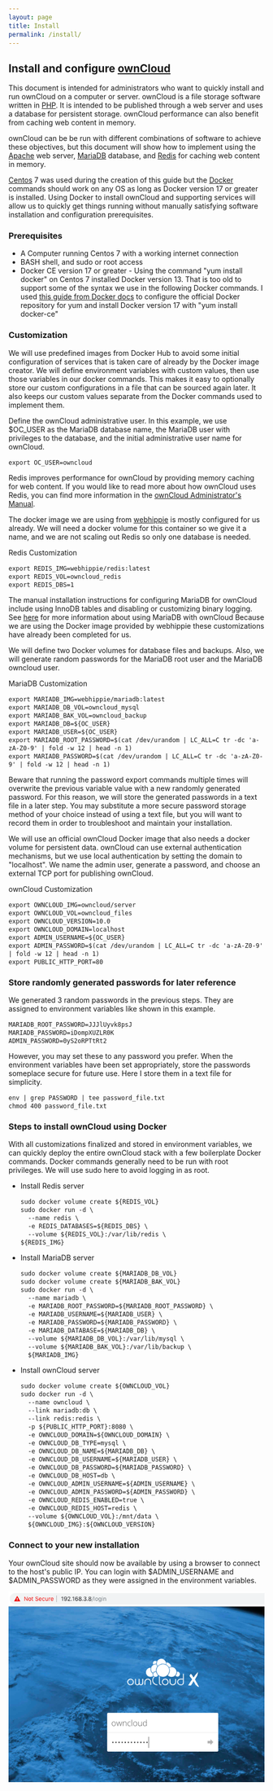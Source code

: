 ```yaml
---
layout: page
title: Install
permalink: /install/
---
```


## Install and configure [ownCloud]

This document is intended for administrators who want to quickly install
and run ownCloud on a computer or server. ownCloud is a file storage
software written in [PHP]. It is intended to be published through a web server 
and uses a database for persistent storage. ownCloud performance can also
benefit from caching web content in memory.

ownCloud can be be run with different combinations of software to achieve these
objectives, but this document will show how to implement using the [Apache]
web server, [MariaDB] database, and [Redis] for caching web content in memory.

[Centos] 7 was used during the creation of this guide but the [Docker] commands 
should work on any OS as long as Docker version 17 or greater is installed. 
Using Docker to install ownCloud and supporting services will allow us to 
quickly get things running without manually satisfying software installation 
and configuration prerequisites.

### Prerequisites

* A Computer running Centos 7 with a working internet connection
* BASH shell, and sudo or root access
* Docker CE version 17 or greater - Using the command "yum install docker"
  on Centos 7 installed Docker version 13. That is too old to support
  some of the syntax we use in the following Docker commands. I used
  [this guide from Docker docs][docker_repo] to configure the official 
  Docker repository for yum and install Docker version 17 with 
  "yum install docker-ce"

[docker_repo]: https://docs.docker.com/install/linux/docker-ce/centos/#set-up-the-repository

### Customization
We will use predefined images from Docker Hub to avoid some initial
configuration of services that is taken care of already by the Docker
image creator. We will define environment variables with custom values,
then use those variables in our docker commands. This makes it easy to
optionally store our custom configurations in a file that can be sourced again
later. It also keeps our custom values separate from the Docker
commands used to implement them.

Define the ownCloud administrative user. In this example, we use $OC_USER
as the MariaDB database name, the MariaDB user with privileges to the
database, and the initial administrative user name for ownCloud.
```
export OC_USER=owncloud
```

Redis improves performance for ownCloud by providing memory caching for web
content. If you would like to read more about how ownCloud uses Redis,
you can find more information in the [ownCloud Administrator's Manual][oc_admin_redis].

The docker image we are using from [webhippie] is mostly configured for us already.
We will need a docker volume for this container so we give it a name, and we are 
not scaling out Redis so only one database is needed.

[oc_admin_redis]: https://doc.owncloud.org/server/10.0/admin_manual/configuration/server/caching_configuration.html#redis

Redis Customization
```
export REDIS_IMG=webhippie/redis:latest
export REDIS_VOL=owncloud_redis
export REDIS_DBS=1
```

The manual installation instructions for configuring MariaDB for ownCloud 
include using InnoDB tables and disabling or customizing binary logging. 
See [here][oc_mariadb] for more information about using MariaDB with ownCloud
Because we are using the Docker image provided by webhippie these
customizations have already been completed for us.

We will define two Docker volumes for database files and backups. Also,
we will generate random passwords for the MariaDB root user and the MariaDB
owncloud user.

MariaDB Customization
```
export MARIADB_IMG=webhippie/mariadb:latest
export MARIADB_DB_VOL=owncloud_mysql
export MARIADB_BAK_VOL=owncloud_backup
export MARIADB_DB=${OC_USER}
export MARIADB_USER=${OC_USER}
export MARIADB_ROOT_PASSWORD=$(cat /dev/urandom | LC_ALL=C tr -dc 'a-zA-Z0-9' | fold -w 12 | head -n 1)
export MARIADB_PASSWORD=$(cat /dev/urandom | LC_ALL=C tr -dc 'a-zA-Z0-9' | fold -w 12 | head -n 1)
```

Beware that running the password export commands multiple times will overwrite the
previous variable value with a new randomly generated password. For this
reason, we will store the generated passwords in a text file in a later step.
You may substitute a more secure password storage method of your
choice instead of using a text file, but you will want to record them
in order to troubleshoot and maintain your installation.

We will use an official ownCloud Docker image that also needs a docker volume for persistent data. 
ownCloud can use external authentication mechanisms, but we use local authentication by setting
the domain to "localhost". We name the admin user, generate a password, and choose an
external TCP port for publishing ownCloud.

ownCloud Customization
```
export OWNCLOUD_IMG=owncloud/server
export OWNCLOUD_VOL=owncloud_files
export OWNCLOUD_VERSION=10.0
export OWNCLOUD_DOMAIN=localhost
export ADMIN_USERNAME=${OC_USER}
export ADMIN_PASSWORD=$(cat /dev/urandom | LC_ALL=C tr -dc 'a-zA-Z0-9' | fold -w 12 | head -n 1)
export PUBLIC_HTTP_PORT=80
```

### Store randomly generated passwords for later reference
We generated 3 random passwords in the previous steps. They are assigned
to environment variables like shown in this example.
```
MARIADB_ROOT_PASSWORD=JJJlUyvk8psJ
MARIADB_PASSWORD=iDompXUZLR0K
ADMIN_PASSWORD=0yS2oRPTtRt2
```
However, you may set these to any password you prefer. When
the environment variables have been set appropriately, store the
passwords someplace secure for future use. Here I store them
in a text file for simplicity.

```
env | grep PASSWORD | tee password_file.txt
chmod 400 password_file.txt
```

### Steps to install ownCloud using Docker
With all customizations finalized and stored in environment
variables, we can quickly deploy the entire ownCloud stack with 
a few boilerplate Docker commands. Docker commands generally
need to be run with root privileges. We will use sudo here
to avoid logging in as root.

* Install Redis server
  ```
  sudo docker volume create ${REDIS_VOL}
  sudo docker run -d \
    --name redis \
    -e REDIS_DATABASES=${REDIS_DBS} \
    --volume ${REDIS_VOL}:/var/lib/redis \
  ${REDIS_IMG}
  ```
* Install MariaDB server
  ```
  sudo docker volume create ${MARIADB_DB_VOL}
  sudo docker volume create ${MARIADB_BAK_VOL}
  sudo docker run -d \
    --name mariadb \
    -e MARIADB_ROOT_PASSWORD=${MARIADB_ROOT_PASSWORD} \
    -e MARIADB_USERNAME=${MARIADB_USER} \
    -e MARIADB_PASSWORD=${MARIADB_PASSWORD} \
    -e MARIADB_DATABASE=${MARIADB_DB} \
    --volume ${MARIADB_DB_VOL}:/var/lib/mysql \
    --volume ${MARIADB_BAK_VOL}:/var/lib/backup \
    ${MARIADB_IMG}
  ```
* Install ownCloud server
  ```
  sudo docker volume create ${OWNCLOUD_VOL}
  sudo docker run -d \
    --name owncloud \
    --link mariadb:db \
    --link redis:redis \
    -p ${PUBLIC_HTTP_PORT}:8080 \
    -e OWNCLOUD_DOMAIN=${OWNCLOUD_DOMAIN} \
    -e OWNCLOUD_DB_TYPE=mysql \
    -e OWNCLOUD_DB_NAME=${MARIADB_DB} \
    -e OWNCLOUD_DB_USERNAME=${MARIADB_USER} \
    -e OWNCLOUD_DB_PASSWORD=${MARIADB_PASSWORD} \
    -e OWNCLOUD_DB_HOST=db \
    -e OWNCLOUD_ADMIN_USERNAME=${ADMIN_USERNAME} \
    -e OWNCLOUD_ADMIN_PASSWORD=${ADMIN_PASSWORD} \
    -e OWNCLOUD_REDIS_ENABLED=true \
    -e OWNCLOUD_REDIS_HOST=redis \
    --volume ${OWNCLOUD_VOL}:/mnt/data \
    ${OWNCLOUD_IMG}:${OWNCLOUD_VERSION}
  ```

### Connect to your new installation

Your ownCloud site should now be available by using a browser to connect to the
host's public IP. You can login with $ADMIN_USERNAME and $ADMIN_PASSWORD
as they were assigned in the environment variables.

![Login page](/images/login.png)

[ownCloud]: https://owncloud.org/
[Centos]: https://www.centos.org/
[Docker]: https://www.Docker.com/
[PHP]: https://www.php.net/
[Redis]: https://redislabs.com/
[MariaDB]: https://mariadb.com/
[Apache]: https://httpd.apache.org/
[webhippie]: https://hub.docker.com/u/webhippie/
[oc_mariadb]: https://doc.owncloud.org/server/latest/admin_manual/configuration/database/linux_database_configuration.html#mysql-mariadb-with-binary-logging-enabled
